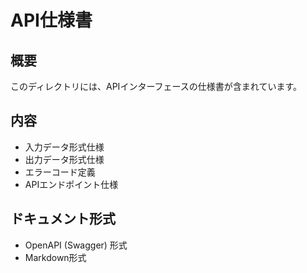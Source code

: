 # API仕様書

## 概要
このディレクトリには、APIインターフェースの仕様書が含まれています。

## 内容
- 入力データ形式仕様
- 出力データ形式仕様
- エラーコード定義
- APIエンドポイント仕様

## ドキュメント形式
- OpenAPI (Swagger) 形式
- Markdown形式
